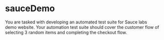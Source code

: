 # sauceDemo
You are tasked with developing an automated test suite for Sauce labs demo website. Your automation test suite should cover the customer flow of selecting 3 random items and completing the checkout flow.
